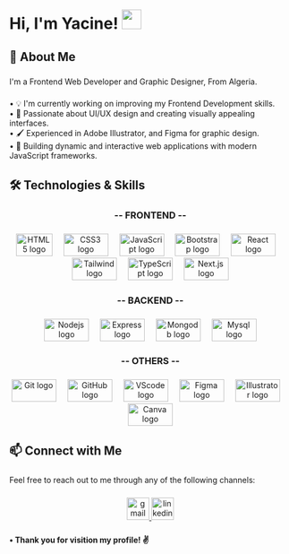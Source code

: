 <h1 align="left">Hi, I'm Yacine! <img src="https://media.giphy.com/media/hvRJCLFzcasrR4ia7z/giphy.gif" width="35"></h1>

###

<h2 align="left">🔗 About Me</h2>

###

<p align="left">I'm a Frontend Web Developer and Graphic Designer, From Algeria.</p>

###

<p align="left">• 💡 I'm currently working on improving my Frontend Development skills.<br>• 🎨 Passionate about UI/UX design and creating visually appealing interfaces.<br>• 🖌 Experienced in Adobe Illustrator, and Figma for graphic design.<br>• 🚀 Building dynamic and interactive web applications with modern JavaScript frameworks.</p>

###

<h2 align="left">🛠️ Technologies & Skills</h2>

###

<h3 align="center">-- FRONTEND --</h3>

###

<div align="center">
  <img src="https://cdn.jsdelivr.net/gh/devicons/devicon/icons/html5/html5-original.svg" width="65" height="40" alt="HTML5 logo"  />
  <img width="12" />
  <img src="https://cdn.jsdelivr.net/gh/devicons/devicon/icons/css3/css3-original.svg" width="80" height="40" alt="CSS3 logo"  />
  <img width="12" />
  <img src="https://cdn.jsdelivr.net/gh/devicons/devicon/icons/javascript/javascript-original.svg" width="80" height="40" alt="JavaScript logo"  />
  <img width="12" />
  <img src="https://cdn.jsdelivr.net/gh/devicons/devicon/icons/bootstrap/bootstrap-original.svg" width="80" height="40" alt="Bootstrap logo"  />
  <img width="12" />
  <img src="https://cdn.jsdelivr.net/gh/devicons/devicon/icons/react/react-original.svg" width="80" height="40" alt="React logo"  />
  <img width="12" />
  <img src="https://cdn.jsdelivr.net/gh/devicons/devicon/icons/tailwindcss/tailwindcss-original.svg" width="80" height="40" alt="Tailwind logo"  />
  <img width="12" />
  <img src="https://cdn.jsdelivr.net/gh/devicons/devicon/icons/typescript/typescript-original.svg" width="80" height="40" alt="TypeScript logo"  />
  <img width="12" />
  <img src="https://cdn.jsdelivr.net/gh/devicons/devicon/icons/nextjs/nextjs-original.svg" width="80" height="40" alt="Next.js logo"  />
</div>

###

<h3 align="center">-- BACKEND --</h3>

###

<div align="center">
  <img src="https://cdn.jsdelivr.net/gh/devicons/devicon/icons/nodejs/nodejs-original.svg" width="80" height="40" alt="Nodejs logo"  />
  <img width="12" />
  <img src="https://cdn.jsdelivr.net/gh/devicons/devicon/icons/express/express-original.svg" width="80" height="40" alt="Express logo"  />
  <img width="12" />
  <img src="https://cdn.jsdelivr.net/gh/devicons/devicon/icons/mongodb/mongodb-original.svg" width="80" height="40" alt="Mongodb logo"  />
  <img width="12" />
  <img src="https://cdn.jsdelivr.net/gh/devicons/devicon/icons/mysql/mysql-original.svg" width="80" height="40" alt="Mysql logo"  />
</div>

###

<h3 align="center">-- OTHERS --</h3>

###

<div align="center">
  <img src="https://cdn.jsdelivr.net/gh/devicons/devicon/icons/git/git-original.svg" width="80" height="40" alt="Git logo"  />
  <img width="12" />
  <img src="https://cdn.jsdelivr.net/gh/devicons/devicon/icons/github/github-original.svg" width="80" height="40" alt="GitHub logo"  />
  <img width="12" />
  <img src="https://cdn.jsdelivr.net/gh/devicons/devicon/icons/vscode/vscode-original.svg" width="80" height="40" alt="VScode logo"  />
  <img width="12" />
  <img src="https://cdn.jsdelivr.net/gh/devicons/devicon/icons/figma/figma-original.svg" width="80" height="40" alt="Figma logo"  />
  <img width="12" />
  <img src="https://cdn.jsdelivr.net/gh/devicons/devicon/icons/illustrator/illustrator-plain.svg" width="80" height="40" alt="Illustrator logo"  />
  <img width="12" />
  <img src="https://cdn.jsdelivr.net/gh/devicons/devicon/icons/canva/canva-original.svg" width="80" height="40" alt="Canva logo"  />
</div>

###

<p align="left"></p>

###

<h2 align="left">📫 Connect with Me</h2>

###

<p align="left">Feel free to reach out to me through any of the following channels:</p>

###

<div align="center">
  <a href="mailto:yacineddd32@gmail.com" target="_blank">
    <img src="https://img.shields.io/static/v1?message=Gmail&logo=gmail&label=&color=D14836&logoColor=white&labelColor=&style=for-the-badge" height="40" alt="gmail logo"  />
  </a>
  <a href="https://www.linkedin.com/in/yacineragueb/" target="_blank">
    <img src="https://img.shields.io/static/v1?message=LinkedIn&logo=linkedin&label=&color=0077B5&logoColor=white&labelColor=&style=for-the-badge" height="40" alt="linkedin logo"  />
  </a>
</div>

###

<h4 align="left">• Thank you for visition my profile! ✌️</h4>

###

